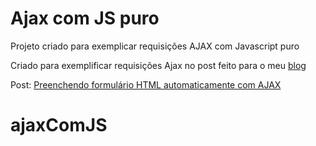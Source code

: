 # Ajax com JS puro
Projeto criado para exemplicar requisições AJAX com Javascript puro

Criado para exemplificar requisições Ajax no post feito para o meu [blog](http://blog.matheuscastiglioni.com.br)

Post: [Preenchendo formulário HTML automaticamente com AJAX](http://blog.matheuscastiglioni.com.br/requisicoes-ajax-com-javascript)
# ajaxComJS
